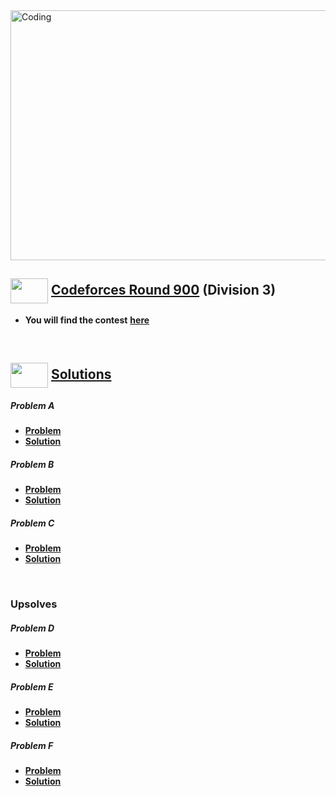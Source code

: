 <img alt="Coding" width="800px" height="400px" src="https://cdn.dribbble.com/users/1959912/screenshots/6463995/competition_dribbble.gif">

## <img src = "https://cdn.dribbble.com/users/2131993/screenshots/4948736/media/421d4ed2f3d23c73d64d20963f61f422.gif" align = "center" width = "60px" height = "40px"> [ Codeforces Round 900](https://codeforces.com/contest/1878) (Division 3)

- **You will find the contest** [**here**](https://codeforces.com/contest/1878)

<br>

## <img src = "https://cdn.dribbble.com/users/1138721/screenshots/10809828/media/478d32b2e65c8c3194b7f2154e179231.gif" align = "center" width = "60px" height = "40px"> [ Solutions](#solutions)

##### Problem A
- [**Problem**](https://codeforces.com/contest/1878/problem/A)
- [**Solution**]()

##### Problem B
- [**Problem**](https://codeforces.com/contest/1878/problem/B)
- [**Solution**]()

##### Problem C
- [**Problem**](https://codeforces.com/contest/1878/problem/C)
- [**Solution**]()

<br>


### Upsolves

##### Problem D
- [**Problem**](https://codeforces.com/contest/1878/problem/D)
- [**Solution**]()

##### Problem E
- [**Problem**](https://codeforces.com/contest/1878/problem/E)
- [**Solution**]()

##### Problem F
- [**Problem**](https://codeforces.com/contest/1878/problem/F)
- [**Solution**]()